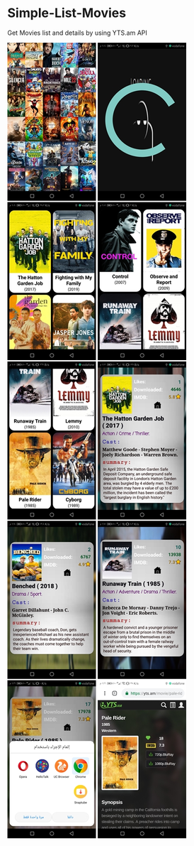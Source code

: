 # Simple-List-Movies
Get Movies list and details by using YTS.am API 

![alt text](https://github.com/AhmedOmr/Simple-List-Movies/blob/master/screen%20(1).jpg)
![alt text](https://github.com/AhmedOmr/Simple-List-Movies/blob/master/screen%20(2).jpg)
![alt text](https://github.com/AhmedOmr/Simple-List-Movies/blob/master/screen%20(3).jpg)
![alt text](https://github.com/AhmedOmr/Simple-List-Movies/blob/master/screen%20(4).jpg)
![alt text](https://github.com/AhmedOmr/Simple-List-Movies/blob/master/screen%20(5).jpg)
![alt text](https://github.com/AhmedOmr/Simple-List-Movies/blob/master/screen%20(8).jpg)
![alt text](https://github.com/AhmedOmr/Simple-List-Movies/blob/master/screen%20(9).jpg)
![alt text](https://github.com/AhmedOmr/Simple-List-Movies/blob/master/screen%20(10).jpg)
![alt text](https://github.com/AhmedOmr/Simple-List-Movies/blob/master/screen%20(12).jpg)
![alt text](https://github.com/AhmedOmr/Simple-List-Movies/blob/master/screen%20(13).jpg)
